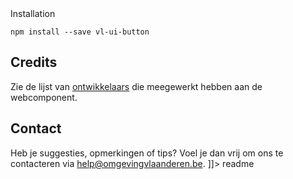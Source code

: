 <snippet>
    <content><![CDATA[
# ${1:vl-button}
De vl-button webcomponent laat de gebruiker toe om een bepaalde actie uit te voeren. Welke soort actie dat is, staat aangegeven op de button in de vorm van een tekst of een icoon.

## Installation
```
npm install --save vl-ui-button
```

## Credits
Zie de lijst van [ontwikkelaars](https://github.com/milieuinfo/webcomponent-vl-ui-button/graphs/contributors) die meegewerkt hebben aan de webcomponent.

## Contact
Heb je suggesties, opmerkingen of tips? Voel je dan vrij om ons te contacteren via help@omgevingvlaanderen.be.
]]>
    </content>
  <tabTrigger>readme</tabTrigger>
</snippet>